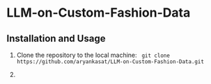 # LLM-on-Custom-Fashion-Data


## Installation and Usage

1. Clone the repository to the local machine:
 ``` git clone https://github.com/aryankasat/LLM-on-Custom-Fashion-Data.git```

2.  